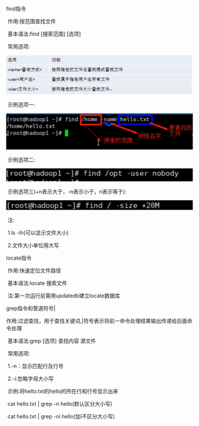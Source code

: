 find指令

​	作用:按范围查找文件

​	基本语法:find [搜索范围] [选项]

​	常用选项:

![001](001.png)

​	示例选项一:

![002](002.png)

​	示例选项二:

![003](003.png)

​	示例选项三(+n表示大于，-n表示小于，n表示等于):

![004](004.png)

​	注:

​	1.ls -lh(可以显示文件大小)

​	2.文件大小单位用大写

locate指令

​	作用:快速定位文件路径

​	基本语法:locate 搜索文件

​	注:第一次运行前需用updatedb建立locate数据库

grep指令和管道符号|

​	作用:过滤查找，用于查找关键词,|符号表示将前一命令处理结果输出传递给后面命令处理

​	基本语法:grep [选项] 查找内容 源文件

​	常用选项:

​		1.-n：显示匹配行及行号

​		2.-i:忽略字母大小写

​	示例:将hello.txt的hello的所在行和行号显示出来

​	cat hello.txt | grep -n hello(默认区分大小写)

​	cat hello.txt | grep -ni hello(加i不区分大小写)
